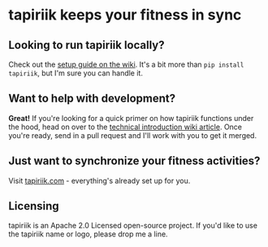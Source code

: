tapiriik keeps your fitness in sync
========


## Looking to run tapiriik locally?

Check out the [setup guide on the wiki](https://github.com/cpfair/tapiriik/wiki/Running-tapiriik-locally). It's a bit more than `pip install tapiriik`, but I'm sure you can handle it.

## Want to help with development?

**Great!** If you're looking for a quick primer on how tapiriik functions under the hood, head on over to the [technical introduction wiki article](https://github.com/cpfair/tapiriik/wiki/tapiriik-internals-%28the-crash-course%29). Once you're ready, send in a pull request and I'll work with you to get it merged.

## Just want to synchronize your fitness activities?
Visit [tapiriik.com](https://tapiriik.com) - everything's already set up for you.

## Licensing
tapiriik is an Apache 2.0 Licensed open-source project. If you'd like to use the tapiriik name or logo, please drop me a line.
